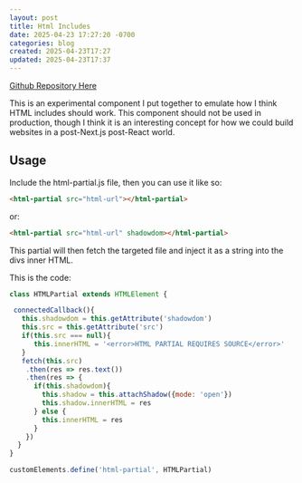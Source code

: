 ```yaml
---
layout: post
title: Html Includes
date: 2025-04-23 17:27:20 -0700
categories: blog
created: 2025-04-23T17:27
updated: 2025-04-23T17:37
---
```

[Github Repository Here](https://github.com/lnsy-dev/html-partial)

This is an experimental component I put together to emulate how I think HTML includes should work. This component should not be used in production, though I think it is an interesting concept for how we could build websites in a post-Next.js post-React world.

## Usage

Include the html-partial.js file, then you can use it like so:
```html
<html-partial src="html-url"></html-partial>
```
or:
```html
<html-partial src="html-url" shadowdom></html-partial>
```
This partial will then fetch the targeted file and inject it as a string into the divs inner HTML.

This is the code:

```js
class HTMLPartial extends HTMLElement {

 connectedCallback(){
   this.shadowdom = this.getAttribute('shadowdom')
   this.src = this.getAttribute('src')
   if(this.src === null){
      this.innerHTML = '<error>HTML PARTIAL REQUIRES SOURCE</error>'
   }
   fetch(this.src)
    .then(res => res.text())
    .then(res => {
      if(this.shadowdom){
        this.shadow = this.attachShadow({mode: 'open'})
        this.shadow.innerHTML = res
      } else {
        this.innerHTML = res
      }
    })
  }
}

customElements.define('html-partial', HTMLPartial)
```